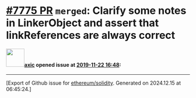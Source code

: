 # [\#7775 PR](https://github.com/ethereum/solidity/pull/7775) `merged`: Clarify some notes in LinkerObject and assert that linkReferences are always correct

#### <img src="https://avatars.githubusercontent.com/u/20340?v=4" width="50">[axic](https://github.com/axic) opened issue at [2019-11-22 16:48](https://github.com/ethereum/solidity/pull/7775):






-------------------------------------------------------------------------------



[Export of Github issue for [ethereum/solidity](https://github.com/ethereum/solidity). Generated on 2024.12.15 at 06:45:24.]

